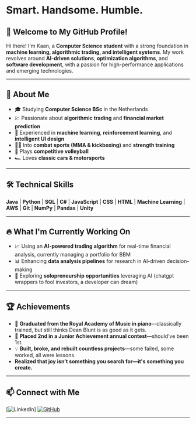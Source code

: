 # Smart. Handsome. Humble.  

## 👋 Welcome to My GitHub Profile!  

Hi there! I'm Kaan, a **Computer Science student** with a strong foundation in **machine learning, algorithmic trading, and intelligent systems**. My work revolves around **AI-driven solutions**, **optimization algorithms**, and **software development**, with a passion for high-performance applications and emerging technologies.  

---

## 🚀 About Me  

- 🎓 Studying **Computer Science BSc** in the Netherlands  
- 💹 Passionate about **algorithmic trading** and **financial market prediction**  
- 🤖 Experienced in **machine learning**, **reinforcement learning**, and **intelligent UI design**  
- 🏋️‍♂️ Into **combat sports (MMA & kickboxing)** and **strength training**  
- 🏐 Plays **competitive volleyball**  
- 🏎️ Loves **classic cars & motorsports**  

---

## 🛠️ Technical Skills  

**Java** | **Python** | **SQL** | **C#** | **JavaScript** | **CSS** | **HTML** | **Machine Learning** | **AWS** | **Git** | **NumPy** | **Pandas** | **Unity**  

---

## 🔥 What I'm Currently Working On  

- 📈 Using an **AI-powered trading algorithm** for real-time financial analysis, currently managing a portfolio for BBM  
- 📊 Enhancing **data analysis pipelines** for research in AI-driven decision-making  
- 🤝 Exploring **solopreneurship opportunities** leveraging AI (chatgpt wrappers to fool investors, a developer can dream)  

---

## 🏆 Achievements  

- 🎹 **Graduated from the Royal Academy of Music in piano**—classically trained, but still thinks Dean Blunt is as good as it gets.
- 🏅 **Placed 2nd in a Junior Achievement annual contest**—should’ve been 1st. 
- 💡 **Built, broke, and rebuilt countless projects**—some failed, some worked, all were lessons.  
- **Realized that joy isn’t something you search for—it's something you create.**  

---

## 📫 Connect with Me  

[![LinkedIn](https://img.shields.io/badge/LinkedIn-Connect-blue?style=flat&logo=linkedin)]
[![GitHub](https://img.shields.io/badge/GitHub-Follow-black?style=flat&logo=github)](https://github.com/MKBasaran)  

---
